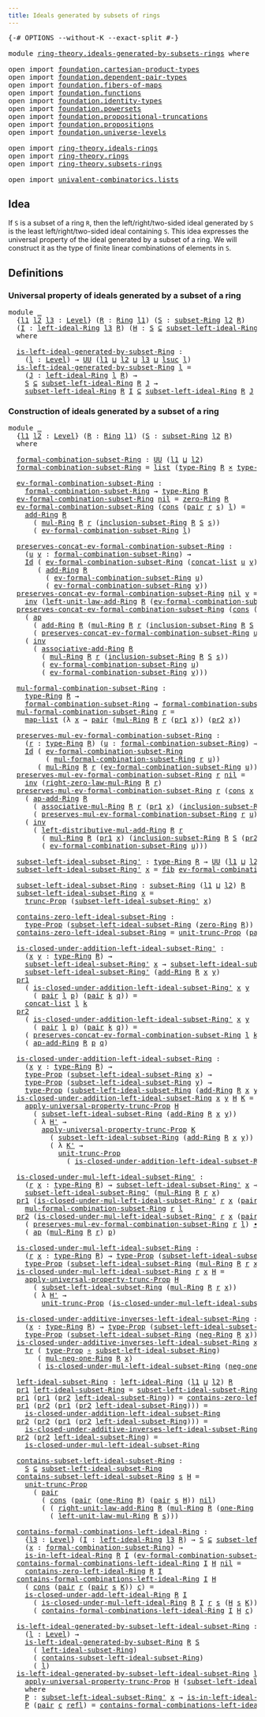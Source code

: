 ```yaml
---
title: Ideals generated by subsets of rings
---
```


<pre class="Agda"><a id="62" class="Symbol">{-#</a> <a id="66" class="Keyword">OPTIONS</a> <a id="74" class="Pragma">--without-K</a> <a id="86" class="Pragma">--exact-split</a> <a id="100" class="Symbol">#-}</a>

<a id="105" class="Keyword">module</a> <a id="112" href="ring-theory.ideals-generated-by-subsets-rings.html" class="Module">ring-theory.ideals-generated-by-subsets-rings</a> <a id="158" class="Keyword">where</a>

<a id="165" class="Keyword">open</a> <a id="170" class="Keyword">import</a> <a id="177" href="foundation.cartesian-product-types.html" class="Module">foundation.cartesian-product-types</a>
<a id="212" class="Keyword">open</a> <a id="217" class="Keyword">import</a> <a id="224" href="foundation.dependent-pair-types.html" class="Module">foundation.dependent-pair-types</a>
<a id="256" class="Keyword">open</a> <a id="261" class="Keyword">import</a> <a id="268" href="foundation.fibers-of-maps.html" class="Module">foundation.fibers-of-maps</a>
<a id="294" class="Keyword">open</a> <a id="299" class="Keyword">import</a> <a id="306" href="foundation.functions.html" class="Module">foundation.functions</a>
<a id="327" class="Keyword">open</a> <a id="332" class="Keyword">import</a> <a id="339" href="foundation.identity-types.html" class="Module">foundation.identity-types</a>
<a id="365" class="Keyword">open</a> <a id="370" class="Keyword">import</a> <a id="377" href="foundation.powersets.html" class="Module">foundation.powersets</a>
<a id="398" class="Keyword">open</a> <a id="403" class="Keyword">import</a> <a id="410" href="foundation.propositional-truncations.html" class="Module">foundation.propositional-truncations</a>
<a id="447" class="Keyword">open</a> <a id="452" class="Keyword">import</a> <a id="459" href="foundation.propositions.html" class="Module">foundation.propositions</a>
<a id="483" class="Keyword">open</a> <a id="488" class="Keyword">import</a> <a id="495" href="foundation.universe-levels.html" class="Module">foundation.universe-levels</a>

<a id="523" class="Keyword">open</a> <a id="528" class="Keyword">import</a> <a id="535" href="ring-theory.ideals-rings.html" class="Module">ring-theory.ideals-rings</a>
<a id="560" class="Keyword">open</a> <a id="565" class="Keyword">import</a> <a id="572" href="ring-theory.rings.html" class="Module">ring-theory.rings</a>
<a id="590" class="Keyword">open</a> <a id="595" class="Keyword">import</a> <a id="602" href="ring-theory.subsets-rings.html" class="Module">ring-theory.subsets-rings</a>

<a id="629" class="Keyword">open</a> <a id="634" class="Keyword">import</a> <a id="641" href="univalent-combinatorics.lists.html" class="Module">univalent-combinatorics.lists</a>
</pre>
## Idea

If `S` is a subset of a ring `R`, then the left/right/two-sided ideal generated by `S` is the least left/right/two-sided ideal containing `S`. This idea expresses the universal property of the ideal generated by a subset of a ring. We will construct it as the type of finite linear combinations of elements in `S`.

## Definitions

### Universal property of ideals generated by a subset of a ring

<pre class="Agda"><a id="1091" class="Keyword">module</a> <a id="1098" href="ring-theory.ideals-generated-by-subsets-rings.html#1098" class="Module">_</a>
  <a id="1102" class="Symbol">{</a><a id="1103" href="ring-theory.ideals-generated-by-subsets-rings.html#1103" class="Bound">l1</a> <a id="1106" href="ring-theory.ideals-generated-by-subsets-rings.html#1106" class="Bound">l2</a> <a id="1109" href="ring-theory.ideals-generated-by-subsets-rings.html#1109" class="Bound">l3</a> <a id="1112" class="Symbol">:</a> <a id="1114" href="Agda.Primitive.html#597" class="Postulate">Level</a><a id="1119" class="Symbol">}</a> <a id="1121" class="Symbol">(</a><a id="1122" href="ring-theory.ideals-generated-by-subsets-rings.html#1122" class="Bound">R</a> <a id="1124" class="Symbol">:</a> <a id="1126" href="ring-theory.rings.html#2551" class="Function">Ring</a> <a id="1131" href="ring-theory.ideals-generated-by-subsets-rings.html#1103" class="Bound">l1</a><a id="1133" class="Symbol">)</a> <a id="1135" class="Symbol">(</a><a id="1136" href="ring-theory.ideals-generated-by-subsets-rings.html#1136" class="Bound">S</a> <a id="1138" class="Symbol">:</a> <a id="1140" href="ring-theory.subsets-rings.html#597" class="Function">subset-Ring</a> <a id="1152" href="ring-theory.ideals-generated-by-subsets-rings.html#1106" class="Bound">l2</a> <a id="1155" href="ring-theory.ideals-generated-by-subsets-rings.html#1122" class="Bound">R</a><a id="1156" class="Symbol">)</a>
  <a id="1160" class="Symbol">(</a><a id="1161" href="ring-theory.ideals-generated-by-subsets-rings.html#1161" class="Bound">I</a> <a id="1163" class="Symbol">:</a> <a id="1165" href="ring-theory.ideals-rings.html#1760" class="Function">left-ideal-Ring</a> <a id="1181" href="ring-theory.ideals-generated-by-subsets-rings.html#1109" class="Bound">l3</a> <a id="1184" href="ring-theory.ideals-generated-by-subsets-rings.html#1122" class="Bound">R</a><a id="1185" class="Symbol">)</a> <a id="1187" class="Symbol">(</a><a id="1188" href="ring-theory.ideals-generated-by-subsets-rings.html#1188" class="Bound">H</a> <a id="1190" class="Symbol">:</a> <a id="1192" href="ring-theory.ideals-generated-by-subsets-rings.html#1136" class="Bound">S</a> <a id="1194" href="foundation.powersets.html#1009" class="Function Operator">⊆</a> <a id="1196" href="ring-theory.ideals-rings.html#1992" class="Function">subset-left-ideal-Ring</a> <a id="1219" href="ring-theory.ideals-generated-by-subsets-rings.html#1122" class="Bound">R</a> <a id="1221" href="ring-theory.ideals-generated-by-subsets-rings.html#1161" class="Bound">I</a><a id="1222" class="Symbol">)</a>
  <a id="1226" class="Keyword">where</a>

  <a id="1235" href="ring-theory.ideals-generated-by-subsets-rings.html#1235" class="Function">is-left-ideal-generated-by-subset-Ring</a> <a id="1274" class="Symbol">:</a>
    <a id="1280" class="Symbol">(</a><a id="1281" href="ring-theory.ideals-generated-by-subsets-rings.html#1281" class="Bound">l</a> <a id="1283" class="Symbol">:</a> <a id="1285" href="Agda.Primitive.html#597" class="Postulate">Level</a><a id="1290" class="Symbol">)</a> <a id="1292" class="Symbol">→</a> <a id="1294" href="foundation-core.universe-levels.html#235" class="Primitive">UU</a> <a id="1297" class="Symbol">(</a><a id="1298" href="ring-theory.ideals-generated-by-subsets-rings.html#1103" class="Bound">l1</a> <a id="1301" href="Agda.Primitive.html#810" class="Primitive Operator">⊔</a> <a id="1303" href="ring-theory.ideals-generated-by-subsets-rings.html#1106" class="Bound">l2</a> <a id="1306" href="Agda.Primitive.html#810" class="Primitive Operator">⊔</a> <a id="1308" href="ring-theory.ideals-generated-by-subsets-rings.html#1109" class="Bound">l3</a> <a id="1311" href="Agda.Primitive.html#810" class="Primitive Operator">⊔</a> <a id="1313" href="Agda.Primitive.html#780" class="Primitive">lsuc</a> <a id="1318" href="ring-theory.ideals-generated-by-subsets-rings.html#1281" class="Bound">l</a><a id="1319" class="Symbol">)</a>
  <a id="1323" href="ring-theory.ideals-generated-by-subsets-rings.html#1235" class="Function">is-left-ideal-generated-by-subset-Ring</a> <a id="1362" href="ring-theory.ideals-generated-by-subsets-rings.html#1362" class="Bound">l</a> <a id="1364" class="Symbol">=</a>
    <a id="1370" class="Symbol">(</a><a id="1371" href="ring-theory.ideals-generated-by-subsets-rings.html#1371" class="Bound">J</a> <a id="1373" class="Symbol">:</a> <a id="1375" href="ring-theory.ideals-rings.html#1760" class="Function">left-ideal-Ring</a> <a id="1391" href="ring-theory.ideals-generated-by-subsets-rings.html#1362" class="Bound">l</a> <a id="1393" href="ring-theory.ideals-generated-by-subsets-rings.html#1122" class="Bound">R</a><a id="1394" class="Symbol">)</a> <a id="1396" class="Symbol">→</a>
    <a id="1402" href="ring-theory.ideals-generated-by-subsets-rings.html#1136" class="Bound">S</a> <a id="1404" href="foundation.powersets.html#1009" class="Function Operator">⊆</a> <a id="1406" href="ring-theory.ideals-rings.html#1992" class="Function">subset-left-ideal-Ring</a> <a id="1429" href="ring-theory.ideals-generated-by-subsets-rings.html#1122" class="Bound">R</a> <a id="1431" href="ring-theory.ideals-generated-by-subsets-rings.html#1371" class="Bound">J</a> <a id="1433" class="Symbol">→</a>
    <a id="1439" href="ring-theory.ideals-rings.html#1992" class="Function">subset-left-ideal-Ring</a> <a id="1462" href="ring-theory.ideals-generated-by-subsets-rings.html#1122" class="Bound">R</a> <a id="1464" href="ring-theory.ideals-generated-by-subsets-rings.html#1161" class="Bound">I</a> <a id="1466" href="foundation.powersets.html#1009" class="Function Operator">⊆</a> <a id="1468" href="ring-theory.ideals-rings.html#1992" class="Function">subset-left-ideal-Ring</a> <a id="1491" href="ring-theory.ideals-generated-by-subsets-rings.html#1122" class="Bound">R</a> <a id="1493" href="ring-theory.ideals-generated-by-subsets-rings.html#1371" class="Bound">J</a>
</pre>
### Construction of ideals generated by a subset of a ring

<pre class="Agda"><a id="1568" class="Keyword">module</a> <a id="1575" href="ring-theory.ideals-generated-by-subsets-rings.html#1575" class="Module">_</a>
  <a id="1579" class="Symbol">{</a><a id="1580" href="ring-theory.ideals-generated-by-subsets-rings.html#1580" class="Bound">l1</a> <a id="1583" href="ring-theory.ideals-generated-by-subsets-rings.html#1583" class="Bound">l2</a> <a id="1586" class="Symbol">:</a> <a id="1588" href="Agda.Primitive.html#597" class="Postulate">Level</a><a id="1593" class="Symbol">}</a> <a id="1595" class="Symbol">(</a><a id="1596" href="ring-theory.ideals-generated-by-subsets-rings.html#1596" class="Bound">R</a> <a id="1598" class="Symbol">:</a> <a id="1600" href="ring-theory.rings.html#2551" class="Function">Ring</a> <a id="1605" href="ring-theory.ideals-generated-by-subsets-rings.html#1580" class="Bound">l1</a><a id="1607" class="Symbol">)</a> <a id="1609" class="Symbol">(</a><a id="1610" href="ring-theory.ideals-generated-by-subsets-rings.html#1610" class="Bound">S</a> <a id="1612" class="Symbol">:</a> <a id="1614" href="ring-theory.subsets-rings.html#597" class="Function">subset-Ring</a> <a id="1626" href="ring-theory.ideals-generated-by-subsets-rings.html#1583" class="Bound">l2</a> <a id="1629" href="ring-theory.ideals-generated-by-subsets-rings.html#1596" class="Bound">R</a><a id="1630" class="Symbol">)</a>
  <a id="1634" class="Keyword">where</a>

  <a id="1643" href="ring-theory.ideals-generated-by-subsets-rings.html#1643" class="Function">formal-combination-subset-Ring</a> <a id="1674" class="Symbol">:</a> <a id="1676" href="foundation-core.universe-levels.html#235" class="Primitive">UU</a> <a id="1679" class="Symbol">(</a><a id="1680" href="ring-theory.ideals-generated-by-subsets-rings.html#1580" class="Bound">l1</a> <a id="1683" href="Agda.Primitive.html#810" class="Primitive Operator">⊔</a> <a id="1685" href="ring-theory.ideals-generated-by-subsets-rings.html#1583" class="Bound">l2</a><a id="1687" class="Symbol">)</a>
  <a id="1691" href="ring-theory.ideals-generated-by-subsets-rings.html#1643" class="Function">formal-combination-subset-Ring</a> <a id="1722" class="Symbol">=</a> <a id="1724" href="univalent-combinatorics.lists.html#2153" class="Datatype">list</a> <a id="1729" class="Symbol">(</a><a id="1730" href="ring-theory.rings.html#2808" class="Function">type-Ring</a> <a id="1740" href="ring-theory.ideals-generated-by-subsets-rings.html#1596" class="Bound">R</a> <a id="1742" href="foundation-core.cartesian-product-types.html#590" class="Function Operator">×</a> <a id="1744" href="ring-theory.subsets-rings.html#944" class="Function">type-subset-Ring</a> <a id="1761" href="ring-theory.ideals-generated-by-subsets-rings.html#1596" class="Bound">R</a> <a id="1763" href="ring-theory.ideals-generated-by-subsets-rings.html#1610" class="Bound">S</a><a id="1764" class="Symbol">)</a>

  <a id="1769" href="ring-theory.ideals-generated-by-subsets-rings.html#1769" class="Function">ev-formal-combination-subset-Ring</a> <a id="1803" class="Symbol">:</a>
    <a id="1809" href="ring-theory.ideals-generated-by-subsets-rings.html#1643" class="Function">formal-combination-subset-Ring</a> <a id="1840" class="Symbol">→</a> <a id="1842" href="ring-theory.rings.html#2808" class="Function">type-Ring</a> <a id="1852" href="ring-theory.ideals-generated-by-subsets-rings.html#1596" class="Bound">R</a>
  <a id="1856" href="ring-theory.ideals-generated-by-subsets-rings.html#1769" class="Function">ev-formal-combination-subset-Ring</a> <a id="1890" href="univalent-combinatorics.lists.html#2196" class="InductiveConstructor">nil</a> <a id="1894" class="Symbol">=</a> <a id="1896" href="ring-theory.rings.html#5170" class="Function">zero-Ring</a> <a id="1906" href="ring-theory.ideals-generated-by-subsets-rings.html#1596" class="Bound">R</a>
  <a id="1910" href="ring-theory.ideals-generated-by-subsets-rings.html#1769" class="Function">ev-formal-combination-subset-Ring</a> <a id="1944" class="Symbol">(</a><a id="1945" href="univalent-combinatorics.lists.html#2211" class="InductiveConstructor">cons</a> <a id="1950" class="Symbol">(</a><a id="1951" href="foundation-core.dependent-pair-types.html#588" class="InductiveConstructor">pair</a> <a id="1956" href="ring-theory.ideals-generated-by-subsets-rings.html#1956" class="Bound">r</a> <a id="1958" href="ring-theory.ideals-generated-by-subsets-rings.html#1958" class="Bound">s</a><a id="1959" class="Symbol">)</a> <a id="1961" href="ring-theory.ideals-generated-by-subsets-rings.html#1961" class="Bound">l</a><a id="1962" class="Symbol">)</a> <a id="1964" class="Symbol">=</a>
    <a id="1970" href="ring-theory.rings.html#3153" class="Function">add-Ring</a> <a id="1979" href="ring-theory.ideals-generated-by-subsets-rings.html#1596" class="Bound">R</a>
      <a id="1987" class="Symbol">(</a> <a id="1989" href="ring-theory.rings.html#6590" class="Function">mul-Ring</a> <a id="1998" href="ring-theory.ideals-generated-by-subsets-rings.html#1596" class="Bound">R</a> <a id="2000" href="ring-theory.ideals-generated-by-subsets-rings.html#1956" class="Bound">r</a> <a id="2002" class="Symbol">(</a><a id="2003" href="ring-theory.subsets-rings.html#1015" class="Function">inclusion-subset-Ring</a> <a id="2025" href="ring-theory.ideals-generated-by-subsets-rings.html#1596" class="Bound">R</a> <a id="2027" href="ring-theory.ideals-generated-by-subsets-rings.html#1610" class="Bound">S</a> <a id="2029" href="ring-theory.ideals-generated-by-subsets-rings.html#1958" class="Bound">s</a><a id="2030" class="Symbol">))</a>
      <a id="2039" class="Symbol">(</a> <a id="2041" href="ring-theory.ideals-generated-by-subsets-rings.html#1769" class="Function">ev-formal-combination-subset-Ring</a> <a id="2075" href="ring-theory.ideals-generated-by-subsets-rings.html#1961" class="Bound">l</a><a id="2076" class="Symbol">)</a>

  <a id="2081" href="ring-theory.ideals-generated-by-subsets-rings.html#2081" class="Function">preserves-concat-ev-formal-combination-subset-Ring</a> <a id="2132" class="Symbol">:</a>
    <a id="2138" class="Symbol">(</a><a id="2139" href="ring-theory.ideals-generated-by-subsets-rings.html#2139" class="Bound">u</a> <a id="2141" href="ring-theory.ideals-generated-by-subsets-rings.html#2141" class="Bound">v</a> <a id="2143" class="Symbol">:</a> <a id="2145" href="ring-theory.ideals-generated-by-subsets-rings.html#1643" class="Function">formal-combination-subset-Ring</a><a id="2175" class="Symbol">)</a> <a id="2177" class="Symbol">→</a>
    <a id="2183" href="foundation-core.identity-types.html#1767" class="Datatype">Id</a> <a id="2186" class="Symbol">(</a> <a id="2188" href="ring-theory.ideals-generated-by-subsets-rings.html#1769" class="Function">ev-formal-combination-subset-Ring</a> <a id="2222" class="Symbol">(</a><a id="2223" href="univalent-combinatorics.lists.html#2848" class="Function">concat-list</a> <a id="2235" href="ring-theory.ideals-generated-by-subsets-rings.html#2139" class="Bound">u</a> <a id="2237" href="ring-theory.ideals-generated-by-subsets-rings.html#2141" class="Bound">v</a><a id="2238" class="Symbol">))</a>
       <a id="2248" class="Symbol">(</a> <a id="2250" href="ring-theory.rings.html#3153" class="Function">add-Ring</a> <a id="2259" href="ring-theory.ideals-generated-by-subsets-rings.html#1596" class="Bound">R</a>
         <a id="2270" class="Symbol">(</a> <a id="2272" href="ring-theory.ideals-generated-by-subsets-rings.html#1769" class="Function">ev-formal-combination-subset-Ring</a> <a id="2306" href="ring-theory.ideals-generated-by-subsets-rings.html#2139" class="Bound">u</a><a id="2307" class="Symbol">)</a>
         <a id="2318" class="Symbol">(</a> <a id="2320" href="ring-theory.ideals-generated-by-subsets-rings.html#1769" class="Function">ev-formal-combination-subset-Ring</a> <a id="2354" href="ring-theory.ideals-generated-by-subsets-rings.html#2141" class="Bound">v</a><a id="2355" class="Symbol">))</a>
  <a id="2360" href="ring-theory.ideals-generated-by-subsets-rings.html#2081" class="Function">preserves-concat-ev-formal-combination-subset-Ring</a> <a id="2411" href="univalent-combinatorics.lists.html#2196" class="InductiveConstructor">nil</a> <a id="2415" href="ring-theory.ideals-generated-by-subsets-rings.html#2415" class="Bound">v</a> <a id="2417" class="Symbol">=</a>
    <a id="2423" href="foundation-core.identity-types.html#2729" class="Function">inv</a> <a id="2427" class="Symbol">(</a><a id="2428" href="ring-theory.rings.html#5487" class="Function">left-unit-law-add-Ring</a> <a id="2451" href="ring-theory.ideals-generated-by-subsets-rings.html#1596" class="Bound">R</a> <a id="2453" class="Symbol">(</a><a id="2454" href="ring-theory.ideals-generated-by-subsets-rings.html#1769" class="Function">ev-formal-combination-subset-Ring</a> <a id="2488" href="ring-theory.ideals-generated-by-subsets-rings.html#2415" class="Bound">v</a><a id="2489" class="Symbol">))</a>
  <a id="2494" href="ring-theory.ideals-generated-by-subsets-rings.html#2081" class="Function">preserves-concat-ev-formal-combination-subset-Ring</a> <a id="2545" class="Symbol">(</a><a id="2546" href="univalent-combinatorics.lists.html#2211" class="InductiveConstructor">cons</a> <a id="2551" class="Symbol">(</a><a id="2552" href="foundation-core.dependent-pair-types.html#588" class="InductiveConstructor">pair</a> <a id="2557" href="ring-theory.ideals-generated-by-subsets-rings.html#2557" class="Bound">r</a> <a id="2559" href="ring-theory.ideals-generated-by-subsets-rings.html#2559" class="Bound">s</a><a id="2560" class="Symbol">)</a> <a id="2562" href="ring-theory.ideals-generated-by-subsets-rings.html#2562" class="Bound">u</a><a id="2563" class="Symbol">)</a> <a id="2565" href="ring-theory.ideals-generated-by-subsets-rings.html#2565" class="Bound">v</a> <a id="2567" class="Symbol">=</a>
    <a id="2573" class="Symbol">(</a> <a id="2575" href="foundation-core.identity-types.html#4003" class="Function">ap</a>
      <a id="2584" class="Symbol">(</a> <a id="2586" href="ring-theory.rings.html#3153" class="Function">add-Ring</a> <a id="2595" href="ring-theory.ideals-generated-by-subsets-rings.html#1596" class="Bound">R</a> <a id="2597" class="Symbol">(</a><a id="2598" href="ring-theory.rings.html#6590" class="Function">mul-Ring</a> <a id="2607" href="ring-theory.ideals-generated-by-subsets-rings.html#1596" class="Bound">R</a> <a id="2609" href="ring-theory.ideals-generated-by-subsets-rings.html#2557" class="Bound">r</a> <a id="2611" class="Symbol">(</a><a id="2612" href="ring-theory.subsets-rings.html#1015" class="Function">inclusion-subset-Ring</a> <a id="2634" href="ring-theory.ideals-generated-by-subsets-rings.html#1596" class="Bound">R</a> <a id="2636" href="ring-theory.ideals-generated-by-subsets-rings.html#1610" class="Bound">S</a> <a id="2638" href="ring-theory.ideals-generated-by-subsets-rings.html#2559" class="Bound">s</a><a id="2639" class="Symbol">)))</a>
      <a id="2649" class="Symbol">(</a> <a id="2651" href="ring-theory.ideals-generated-by-subsets-rings.html#2081" class="Function">preserves-concat-ev-formal-combination-subset-Ring</a> <a id="2702" href="ring-theory.ideals-generated-by-subsets-rings.html#2562" class="Bound">u</a> <a id="2704" href="ring-theory.ideals-generated-by-subsets-rings.html#2565" class="Bound">v</a><a id="2705" class="Symbol">))</a> <a id="2708" href="foundation-core.identity-types.html#2425" class="Function Operator">∙</a>
    <a id="2714" class="Symbol">(</a> <a id="2716" href="foundation-core.identity-types.html#2729" class="Function">inv</a>
      <a id="2726" class="Symbol">(</a> <a id="2728" href="ring-theory.rings.html#3474" class="Function">associative-add-Ring</a> <a id="2749" href="ring-theory.ideals-generated-by-subsets-rings.html#1596" class="Bound">R</a>
        <a id="2759" class="Symbol">(</a> <a id="2761" href="ring-theory.rings.html#6590" class="Function">mul-Ring</a> <a id="2770" href="ring-theory.ideals-generated-by-subsets-rings.html#1596" class="Bound">R</a> <a id="2772" href="ring-theory.ideals-generated-by-subsets-rings.html#2557" class="Bound">r</a> <a id="2774" class="Symbol">(</a><a id="2775" href="ring-theory.subsets-rings.html#1015" class="Function">inclusion-subset-Ring</a> <a id="2797" href="ring-theory.ideals-generated-by-subsets-rings.html#1596" class="Bound">R</a> <a id="2799" href="ring-theory.ideals-generated-by-subsets-rings.html#1610" class="Bound">S</a> <a id="2801" href="ring-theory.ideals-generated-by-subsets-rings.html#2559" class="Bound">s</a><a id="2802" class="Symbol">))</a>
        <a id="2813" class="Symbol">(</a> <a id="2815" href="ring-theory.ideals-generated-by-subsets-rings.html#1769" class="Function">ev-formal-combination-subset-Ring</a> <a id="2849" href="ring-theory.ideals-generated-by-subsets-rings.html#2562" class="Bound">u</a><a id="2850" class="Symbol">)</a>
        <a id="2860" class="Symbol">(</a> <a id="2862" href="ring-theory.ideals-generated-by-subsets-rings.html#1769" class="Function">ev-formal-combination-subset-Ring</a> <a id="2896" href="ring-theory.ideals-generated-by-subsets-rings.html#2565" class="Bound">v</a><a id="2897" class="Symbol">)))</a>

  <a id="2904" href="ring-theory.ideals-generated-by-subsets-rings.html#2904" class="Function">mul-formal-combination-subset-Ring</a> <a id="2939" class="Symbol">:</a>
    <a id="2945" href="ring-theory.rings.html#2808" class="Function">type-Ring</a> <a id="2955" href="ring-theory.ideals-generated-by-subsets-rings.html#1596" class="Bound">R</a> <a id="2957" class="Symbol">→</a>
    <a id="2963" href="ring-theory.ideals-generated-by-subsets-rings.html#1643" class="Function">formal-combination-subset-Ring</a> <a id="2994" class="Symbol">→</a> <a id="2996" href="ring-theory.ideals-generated-by-subsets-rings.html#1643" class="Function">formal-combination-subset-Ring</a>
  <a id="3029" href="ring-theory.ideals-generated-by-subsets-rings.html#2904" class="Function">mul-formal-combination-subset-Ring</a> <a id="3064" href="ring-theory.ideals-generated-by-subsets-rings.html#3064" class="Bound">r</a> <a id="3066" class="Symbol">=</a>
    <a id="3072" href="univalent-combinatorics.lists.html#2503" class="Function">map-list</a> <a id="3081" class="Symbol">(λ</a> <a id="3084" href="ring-theory.ideals-generated-by-subsets-rings.html#3084" class="Bound">x</a> <a id="3086" class="Symbol">→</a> <a id="3088" href="foundation-core.dependent-pair-types.html#588" class="InductiveConstructor">pair</a> <a id="3093" class="Symbol">(</a><a id="3094" href="ring-theory.rings.html#6590" class="Function">mul-Ring</a> <a id="3103" href="ring-theory.ideals-generated-by-subsets-rings.html#1596" class="Bound">R</a> <a id="3105" href="ring-theory.ideals-generated-by-subsets-rings.html#3064" class="Bound">r</a> <a id="3107" class="Symbol">(</a><a id="3108" href="foundation-core.dependent-pair-types.html#605" class="Field">pr1</a> <a id="3112" href="ring-theory.ideals-generated-by-subsets-rings.html#3084" class="Bound">x</a><a id="3113" class="Symbol">))</a> <a id="3116" class="Symbol">(</a><a id="3117" href="foundation-core.dependent-pair-types.html#617" class="Field">pr2</a> <a id="3121" href="ring-theory.ideals-generated-by-subsets-rings.html#3084" class="Bound">x</a><a id="3122" class="Symbol">))</a>

  <a id="3128" href="ring-theory.ideals-generated-by-subsets-rings.html#3128" class="Function">preserves-mul-ev-formal-combination-subset-Ring</a> <a id="3176" class="Symbol">:</a>
    <a id="3182" class="Symbol">(</a><a id="3183" href="ring-theory.ideals-generated-by-subsets-rings.html#3183" class="Bound">r</a> <a id="3185" class="Symbol">:</a> <a id="3187" href="ring-theory.rings.html#2808" class="Function">type-Ring</a> <a id="3197" href="ring-theory.ideals-generated-by-subsets-rings.html#1596" class="Bound">R</a><a id="3198" class="Symbol">)</a> <a id="3200" class="Symbol">(</a><a id="3201" href="ring-theory.ideals-generated-by-subsets-rings.html#3201" class="Bound">u</a> <a id="3203" class="Symbol">:</a> <a id="3205" href="ring-theory.ideals-generated-by-subsets-rings.html#1643" class="Function">formal-combination-subset-Ring</a><a id="3235" class="Symbol">)</a> <a id="3237" class="Symbol">→</a>
    <a id="3243" href="foundation-core.identity-types.html#1767" class="Datatype">Id</a> <a id="3246" class="Symbol">(</a> <a id="3248" href="ring-theory.ideals-generated-by-subsets-rings.html#1769" class="Function">ev-formal-combination-subset-Ring</a>
         <a id="3291" class="Symbol">(</a> <a id="3293" href="ring-theory.ideals-generated-by-subsets-rings.html#2904" class="Function">mul-formal-combination-subset-Ring</a> <a id="3328" href="ring-theory.ideals-generated-by-subsets-rings.html#3183" class="Bound">r</a> <a id="3330" href="ring-theory.ideals-generated-by-subsets-rings.html#3201" class="Bound">u</a><a id="3331" class="Symbol">))</a>
       <a id="3341" class="Symbol">(</a> <a id="3343" href="ring-theory.rings.html#6590" class="Function">mul-Ring</a> <a id="3352" href="ring-theory.ideals-generated-by-subsets-rings.html#1596" class="Bound">R</a> <a id="3354" href="ring-theory.ideals-generated-by-subsets-rings.html#3183" class="Bound">r</a> <a id="3356" class="Symbol">(</a><a id="3357" href="ring-theory.ideals-generated-by-subsets-rings.html#1769" class="Function">ev-formal-combination-subset-Ring</a> <a id="3391" href="ring-theory.ideals-generated-by-subsets-rings.html#3201" class="Bound">u</a><a id="3392" class="Symbol">))</a>
  <a id="3397" href="ring-theory.ideals-generated-by-subsets-rings.html#3128" class="Function">preserves-mul-ev-formal-combination-subset-Ring</a> <a id="3445" href="ring-theory.ideals-generated-by-subsets-rings.html#3445" class="Bound">r</a> <a id="3447" href="univalent-combinatorics.lists.html#2196" class="InductiveConstructor">nil</a> <a id="3451" class="Symbol">=</a>
    <a id="3457" href="foundation-core.identity-types.html#2729" class="Function">inv</a> <a id="3461" class="Symbol">(</a><a id="3462" href="ring-theory.rings.html#8857" class="Function">right-zero-law-mul-Ring</a> <a id="3486" href="ring-theory.ideals-generated-by-subsets-rings.html#1596" class="Bound">R</a> <a id="3488" href="ring-theory.ideals-generated-by-subsets-rings.html#3445" class="Bound">r</a><a id="3489" class="Symbol">)</a>
  <a id="3493" href="ring-theory.ideals-generated-by-subsets-rings.html#3128" class="Function">preserves-mul-ev-formal-combination-subset-Ring</a> <a id="3541" href="ring-theory.ideals-generated-by-subsets-rings.html#3541" class="Bound">r</a> <a id="3543" class="Symbol">(</a><a id="3544" href="univalent-combinatorics.lists.html#2211" class="InductiveConstructor">cons</a> <a id="3549" href="ring-theory.ideals-generated-by-subsets-rings.html#3549" class="Bound">x</a> <a id="3551" href="ring-theory.ideals-generated-by-subsets-rings.html#3551" class="Bound">u</a><a id="3552" class="Symbol">)</a> <a id="3554" class="Symbol">=</a>
    <a id="3560" class="Symbol">(</a> <a id="3562" href="ring-theory.rings.html#3328" class="Function">ap-add-Ring</a> <a id="3574" href="ring-theory.ideals-generated-by-subsets-rings.html#1596" class="Bound">R</a>
      <a id="3582" class="Symbol">(</a> <a id="3584" href="ring-theory.rings.html#6931" class="Function">associative-mul-Ring</a> <a id="3605" href="ring-theory.ideals-generated-by-subsets-rings.html#1596" class="Bound">R</a> <a id="3607" href="ring-theory.ideals-generated-by-subsets-rings.html#3541" class="Bound">r</a> <a id="3609" class="Symbol">(</a><a id="3610" href="foundation-core.dependent-pair-types.html#605" class="Field">pr1</a> <a id="3614" href="ring-theory.ideals-generated-by-subsets-rings.html#3549" class="Bound">x</a><a id="3615" class="Symbol">)</a> <a id="3617" class="Symbol">(</a><a id="3618" href="ring-theory.subsets-rings.html#1015" class="Function">inclusion-subset-Ring</a> <a id="3640" href="ring-theory.ideals-generated-by-subsets-rings.html#1596" class="Bound">R</a> <a id="3642" href="ring-theory.ideals-generated-by-subsets-rings.html#1610" class="Bound">S</a> <a id="3644" class="Symbol">(</a><a id="3645" href="foundation-core.dependent-pair-types.html#617" class="Field">pr2</a> <a id="3649" href="ring-theory.ideals-generated-by-subsets-rings.html#3549" class="Bound">x</a><a id="3650" class="Symbol">)))</a>
      <a id="3660" class="Symbol">(</a> <a id="3662" href="ring-theory.ideals-generated-by-subsets-rings.html#3128" class="Function">preserves-mul-ev-formal-combination-subset-Ring</a> <a id="3710" href="ring-theory.ideals-generated-by-subsets-rings.html#3541" class="Bound">r</a> <a id="3712" href="ring-theory.ideals-generated-by-subsets-rings.html#3551" class="Bound">u</a><a id="3713" class="Symbol">))</a> <a id="3716" href="foundation-core.identity-types.html#2425" class="Function Operator">∙</a>
    <a id="3722" class="Symbol">(</a> <a id="3724" href="foundation-core.identity-types.html#2729" class="Function">inv</a>
      <a id="3734" class="Symbol">(</a> <a id="3736" href="ring-theory.rings.html#7263" class="Function">left-distributive-mul-add-Ring</a> <a id="3767" href="ring-theory.ideals-generated-by-subsets-rings.html#1596" class="Bound">R</a> <a id="3769" href="ring-theory.ideals-generated-by-subsets-rings.html#3541" class="Bound">r</a>
        <a id="3779" class="Symbol">(</a> <a id="3781" href="ring-theory.rings.html#6590" class="Function">mul-Ring</a> <a id="3790" href="ring-theory.ideals-generated-by-subsets-rings.html#1596" class="Bound">R</a> <a id="3792" class="Symbol">(</a><a id="3793" href="foundation-core.dependent-pair-types.html#605" class="Field">pr1</a> <a id="3797" href="ring-theory.ideals-generated-by-subsets-rings.html#3549" class="Bound">x</a><a id="3798" class="Symbol">)</a> <a id="3800" class="Symbol">(</a><a id="3801" href="ring-theory.subsets-rings.html#1015" class="Function">inclusion-subset-Ring</a> <a id="3823" href="ring-theory.ideals-generated-by-subsets-rings.html#1596" class="Bound">R</a> <a id="3825" href="ring-theory.ideals-generated-by-subsets-rings.html#1610" class="Bound">S</a> <a id="3827" class="Symbol">(</a><a id="3828" href="foundation-core.dependent-pair-types.html#617" class="Field">pr2</a> <a id="3832" href="ring-theory.ideals-generated-by-subsets-rings.html#3549" class="Bound">x</a><a id="3833" class="Symbol">)))</a>
        <a id="3845" class="Symbol">(</a> <a id="3847" href="ring-theory.ideals-generated-by-subsets-rings.html#1769" class="Function">ev-formal-combination-subset-Ring</a> <a id="3881" href="ring-theory.ideals-generated-by-subsets-rings.html#3551" class="Bound">u</a><a id="3882" class="Symbol">)))</a>

  <a id="3889" href="ring-theory.ideals-generated-by-subsets-rings.html#3889" class="Function">subset-left-ideal-subset-Ring&#39;</a> <a id="3920" class="Symbol">:</a> <a id="3922" href="ring-theory.rings.html#2808" class="Function">type-Ring</a> <a id="3932" href="ring-theory.ideals-generated-by-subsets-rings.html#1596" class="Bound">R</a> <a id="3934" class="Symbol">→</a> <a id="3936" href="foundation-core.universe-levels.html#235" class="Primitive">UU</a> <a id="3939" class="Symbol">(</a><a id="3940" href="ring-theory.ideals-generated-by-subsets-rings.html#1580" class="Bound">l1</a> <a id="3943" href="Agda.Primitive.html#810" class="Primitive Operator">⊔</a> <a id="3945" href="ring-theory.ideals-generated-by-subsets-rings.html#1583" class="Bound">l2</a><a id="3947" class="Symbol">)</a>
  <a id="3951" href="ring-theory.ideals-generated-by-subsets-rings.html#3889" class="Function">subset-left-ideal-subset-Ring&#39;</a> <a id="3982" href="ring-theory.ideals-generated-by-subsets-rings.html#3982" class="Bound">x</a> <a id="3984" class="Symbol">=</a> <a id="3986" href="foundation-core.fibers-of-maps.html#942" class="Function">fib</a> <a id="3990" href="ring-theory.ideals-generated-by-subsets-rings.html#1769" class="Function">ev-formal-combination-subset-Ring</a> <a id="4024" href="ring-theory.ideals-generated-by-subsets-rings.html#3982" class="Bound">x</a>

  <a id="4029" href="ring-theory.ideals-generated-by-subsets-rings.html#4029" class="Function">subset-left-ideal-subset-Ring</a> <a id="4059" class="Symbol">:</a> <a id="4061" href="ring-theory.subsets-rings.html#597" class="Function">subset-Ring</a> <a id="4073" class="Symbol">(</a><a id="4074" href="ring-theory.ideals-generated-by-subsets-rings.html#1580" class="Bound">l1</a> <a id="4077" href="Agda.Primitive.html#810" class="Primitive Operator">⊔</a> <a id="4079" href="ring-theory.ideals-generated-by-subsets-rings.html#1583" class="Bound">l2</a><a id="4081" class="Symbol">)</a> <a id="4083" href="ring-theory.ideals-generated-by-subsets-rings.html#1596" class="Bound">R</a>
  <a id="4087" href="ring-theory.ideals-generated-by-subsets-rings.html#4029" class="Function">subset-left-ideal-subset-Ring</a> <a id="4117" href="ring-theory.ideals-generated-by-subsets-rings.html#4117" class="Bound">x</a> <a id="4119" class="Symbol">=</a>
    <a id="4125" href="foundation.propositional-truncations.html#2704" class="Function">trunc-Prop</a> <a id="4136" class="Symbol">(</a><a id="4137" href="ring-theory.ideals-generated-by-subsets-rings.html#3889" class="Function">subset-left-ideal-subset-Ring&#39;</a> <a id="4168" href="ring-theory.ideals-generated-by-subsets-rings.html#4117" class="Bound">x</a><a id="4169" class="Symbol">)</a>

  <a id="4174" href="ring-theory.ideals-generated-by-subsets-rings.html#4174" class="Function">contains-zero-left-ideal-subset-Ring</a> <a id="4211" class="Symbol">:</a>
    <a id="4217" href="foundation-core.propositions.html#1495" class="Function">type-Prop</a> <a id="4227" class="Symbol">(</a><a id="4228" href="ring-theory.ideals-generated-by-subsets-rings.html#4029" class="Function">subset-left-ideal-subset-Ring</a> <a id="4258" class="Symbol">(</a><a id="4259" href="ring-theory.rings.html#5170" class="Function">zero-Ring</a> <a id="4269" href="ring-theory.ideals-generated-by-subsets-rings.html#1596" class="Bound">R</a><a id="4270" class="Symbol">))</a>
  <a id="4275" href="ring-theory.ideals-generated-by-subsets-rings.html#4174" class="Function">contains-zero-left-ideal-subset-Ring</a> <a id="4312" class="Symbol">=</a> <a id="4314" href="foundation.propositional-truncations.html#2290" class="Function">unit-trunc-Prop</a> <a id="4330" class="Symbol">(</a><a id="4331" href="foundation-core.dependent-pair-types.html#588" class="InductiveConstructor">pair</a> <a id="4336" href="univalent-combinatorics.lists.html#2196" class="InductiveConstructor">nil</a> <a id="4340" href="foundation-core.identity-types.html#1820" class="InductiveConstructor">refl</a><a id="4344" class="Symbol">)</a>

  <a id="4349" href="ring-theory.ideals-generated-by-subsets-rings.html#4349" class="Function">is-closed-under-addition-left-ideal-subset-Ring&#39;</a> <a id="4398" class="Symbol">:</a>
    <a id="4404" class="Symbol">(</a><a id="4405" href="ring-theory.ideals-generated-by-subsets-rings.html#4405" class="Bound">x</a> <a id="4407" href="ring-theory.ideals-generated-by-subsets-rings.html#4407" class="Bound">y</a> <a id="4409" class="Symbol">:</a> <a id="4411" href="ring-theory.rings.html#2808" class="Function">type-Ring</a> <a id="4421" href="ring-theory.ideals-generated-by-subsets-rings.html#1596" class="Bound">R</a><a id="4422" class="Symbol">)</a> <a id="4424" class="Symbol">→</a>
    <a id="4430" href="ring-theory.ideals-generated-by-subsets-rings.html#3889" class="Function">subset-left-ideal-subset-Ring&#39;</a> <a id="4461" href="ring-theory.ideals-generated-by-subsets-rings.html#4405" class="Bound">x</a> <a id="4463" class="Symbol">→</a> <a id="4465" href="ring-theory.ideals-generated-by-subsets-rings.html#3889" class="Function">subset-left-ideal-subset-Ring&#39;</a> <a id="4496" href="ring-theory.ideals-generated-by-subsets-rings.html#4407" class="Bound">y</a> <a id="4498" class="Symbol">→</a>
    <a id="4504" href="ring-theory.ideals-generated-by-subsets-rings.html#3889" class="Function">subset-left-ideal-subset-Ring&#39;</a> <a id="4535" class="Symbol">(</a><a id="4536" href="ring-theory.rings.html#3153" class="Function">add-Ring</a> <a id="4545" href="ring-theory.ideals-generated-by-subsets-rings.html#1596" class="Bound">R</a> <a id="4547" href="ring-theory.ideals-generated-by-subsets-rings.html#4405" class="Bound">x</a> <a id="4549" href="ring-theory.ideals-generated-by-subsets-rings.html#4407" class="Bound">y</a><a id="4550" class="Symbol">)</a>
  <a id="4554" href="foundation-core.dependent-pair-types.html#605" class="Field">pr1</a>
    <a id="4562" class="Symbol">(</a> <a id="4564" href="ring-theory.ideals-generated-by-subsets-rings.html#4349" class="Function">is-closed-under-addition-left-ideal-subset-Ring&#39;</a> <a id="4613" href="ring-theory.ideals-generated-by-subsets-rings.html#4613" class="Bound">x</a> <a id="4615" href="ring-theory.ideals-generated-by-subsets-rings.html#4615" class="Bound">y</a>
      <a id="4623" class="Symbol">(</a> <a id="4625" href="foundation-core.dependent-pair-types.html#588" class="InductiveConstructor">pair</a> <a id="4630" href="ring-theory.ideals-generated-by-subsets-rings.html#4630" class="Bound">l</a> <a id="4632" href="ring-theory.ideals-generated-by-subsets-rings.html#4632" class="Bound">p</a><a id="4633" class="Symbol">)</a> <a id="4635" class="Symbol">(</a><a id="4636" href="foundation-core.dependent-pair-types.html#588" class="InductiveConstructor">pair</a> <a id="4641" href="ring-theory.ideals-generated-by-subsets-rings.html#4641" class="Bound">k</a> <a id="4643" href="ring-theory.ideals-generated-by-subsets-rings.html#4643" class="Bound">q</a><a id="4644" class="Symbol">))</a> <a id="4647" class="Symbol">=</a>
    <a id="4653" href="univalent-combinatorics.lists.html#2848" class="Function">concat-list</a> <a id="4665" href="ring-theory.ideals-generated-by-subsets-rings.html#4630" class="Bound">l</a> <a id="4667" href="ring-theory.ideals-generated-by-subsets-rings.html#4641" class="Bound">k</a>
  <a id="4671" href="foundation-core.dependent-pair-types.html#617" class="Field">pr2</a>
    <a id="4679" class="Symbol">(</a> <a id="4681" href="ring-theory.ideals-generated-by-subsets-rings.html#4349" class="Function">is-closed-under-addition-left-ideal-subset-Ring&#39;</a> <a id="4730" href="ring-theory.ideals-generated-by-subsets-rings.html#4730" class="Bound">x</a> <a id="4732" href="ring-theory.ideals-generated-by-subsets-rings.html#4732" class="Bound">y</a>
      <a id="4740" class="Symbol">(</a> <a id="4742" href="foundation-core.dependent-pair-types.html#588" class="InductiveConstructor">pair</a> <a id="4747" href="ring-theory.ideals-generated-by-subsets-rings.html#4747" class="Bound">l</a> <a id="4749" href="ring-theory.ideals-generated-by-subsets-rings.html#4749" class="Bound">p</a><a id="4750" class="Symbol">)</a> <a id="4752" class="Symbol">(</a><a id="4753" href="foundation-core.dependent-pair-types.html#588" class="InductiveConstructor">pair</a> <a id="4758" href="ring-theory.ideals-generated-by-subsets-rings.html#4758" class="Bound">k</a> <a id="4760" href="ring-theory.ideals-generated-by-subsets-rings.html#4760" class="Bound">q</a><a id="4761" class="Symbol">))</a> <a id="4764" class="Symbol">=</a>
    <a id="4770" class="Symbol">(</a> <a id="4772" href="ring-theory.ideals-generated-by-subsets-rings.html#2081" class="Function">preserves-concat-ev-formal-combination-subset-Ring</a> <a id="4823" href="ring-theory.ideals-generated-by-subsets-rings.html#4747" class="Bound">l</a> <a id="4825" href="ring-theory.ideals-generated-by-subsets-rings.html#4758" class="Bound">k</a><a id="4826" class="Symbol">)</a> <a id="4828" href="foundation-core.identity-types.html#2425" class="Function Operator">∙</a>
    <a id="4834" class="Symbol">(</a> <a id="4836" href="ring-theory.rings.html#3328" class="Function">ap-add-Ring</a> <a id="4848" href="ring-theory.ideals-generated-by-subsets-rings.html#1596" class="Bound">R</a> <a id="4850" href="ring-theory.ideals-generated-by-subsets-rings.html#4749" class="Bound">p</a> <a id="4852" href="ring-theory.ideals-generated-by-subsets-rings.html#4760" class="Bound">q</a><a id="4853" class="Symbol">)</a>

  <a id="4858" href="ring-theory.ideals-generated-by-subsets-rings.html#4858" class="Function">is-closed-under-addition-left-ideal-subset-Ring</a> <a id="4906" class="Symbol">:</a>
    <a id="4912" class="Symbol">(</a><a id="4913" href="ring-theory.ideals-generated-by-subsets-rings.html#4913" class="Bound">x</a> <a id="4915" href="ring-theory.ideals-generated-by-subsets-rings.html#4915" class="Bound">y</a> <a id="4917" class="Symbol">:</a> <a id="4919" href="ring-theory.rings.html#2808" class="Function">type-Ring</a> <a id="4929" href="ring-theory.ideals-generated-by-subsets-rings.html#1596" class="Bound">R</a><a id="4930" class="Symbol">)</a> <a id="4932" class="Symbol">→</a>
    <a id="4938" href="foundation-core.propositions.html#1495" class="Function">type-Prop</a> <a id="4948" class="Symbol">(</a><a id="4949" href="ring-theory.ideals-generated-by-subsets-rings.html#4029" class="Function">subset-left-ideal-subset-Ring</a> <a id="4979" href="ring-theory.ideals-generated-by-subsets-rings.html#4913" class="Bound">x</a><a id="4980" class="Symbol">)</a> <a id="4982" class="Symbol">→</a>
    <a id="4988" href="foundation-core.propositions.html#1495" class="Function">type-Prop</a> <a id="4998" class="Symbol">(</a><a id="4999" href="ring-theory.ideals-generated-by-subsets-rings.html#4029" class="Function">subset-left-ideal-subset-Ring</a> <a id="5029" href="ring-theory.ideals-generated-by-subsets-rings.html#4915" class="Bound">y</a><a id="5030" class="Symbol">)</a> <a id="5032" class="Symbol">→</a>
    <a id="5038" href="foundation-core.propositions.html#1495" class="Function">type-Prop</a> <a id="5048" class="Symbol">(</a><a id="5049" href="ring-theory.ideals-generated-by-subsets-rings.html#4029" class="Function">subset-left-ideal-subset-Ring</a> <a id="5079" class="Symbol">(</a><a id="5080" href="ring-theory.rings.html#3153" class="Function">add-Ring</a> <a id="5089" href="ring-theory.ideals-generated-by-subsets-rings.html#1596" class="Bound">R</a> <a id="5091" href="ring-theory.ideals-generated-by-subsets-rings.html#4913" class="Bound">x</a> <a id="5093" href="ring-theory.ideals-generated-by-subsets-rings.html#4915" class="Bound">y</a><a id="5094" class="Symbol">))</a>
  <a id="5099" href="ring-theory.ideals-generated-by-subsets-rings.html#4858" class="Function">is-closed-under-addition-left-ideal-subset-Ring</a> <a id="5147" href="ring-theory.ideals-generated-by-subsets-rings.html#5147" class="Bound">x</a> <a id="5149" href="ring-theory.ideals-generated-by-subsets-rings.html#5149" class="Bound">y</a> <a id="5151" href="ring-theory.ideals-generated-by-subsets-rings.html#5151" class="Bound">H</a> <a id="5153" href="ring-theory.ideals-generated-by-subsets-rings.html#5153" class="Bound">K</a> <a id="5155" class="Symbol">=</a>
    <a id="5161" href="foundation.propositional-truncations.html#5769" class="Function">apply-universal-property-trunc-Prop</a> <a id="5197" href="ring-theory.ideals-generated-by-subsets-rings.html#5151" class="Bound">H</a>
      <a id="5205" class="Symbol">(</a> <a id="5207" href="ring-theory.ideals-generated-by-subsets-rings.html#4029" class="Function">subset-left-ideal-subset-Ring</a> <a id="5237" class="Symbol">(</a><a id="5238" href="ring-theory.rings.html#3153" class="Function">add-Ring</a> <a id="5247" href="ring-theory.ideals-generated-by-subsets-rings.html#1596" class="Bound">R</a> <a id="5249" href="ring-theory.ideals-generated-by-subsets-rings.html#5147" class="Bound">x</a> <a id="5251" href="ring-theory.ideals-generated-by-subsets-rings.html#5149" class="Bound">y</a><a id="5252" class="Symbol">))</a>
      <a id="5261" class="Symbol">(</a> <a id="5263" class="Symbol">λ</a> <a id="5265" href="ring-theory.ideals-generated-by-subsets-rings.html#5265" class="Bound">H&#39;</a> <a id="5268" class="Symbol">→</a>
        <a id="5278" href="foundation.propositional-truncations.html#5769" class="Function">apply-universal-property-trunc-Prop</a> <a id="5314" href="ring-theory.ideals-generated-by-subsets-rings.html#5153" class="Bound">K</a>
          <a id="5326" class="Symbol">(</a> <a id="5328" href="ring-theory.ideals-generated-by-subsets-rings.html#4029" class="Function">subset-left-ideal-subset-Ring</a> <a id="5358" class="Symbol">(</a><a id="5359" href="ring-theory.rings.html#3153" class="Function">add-Ring</a> <a id="5368" href="ring-theory.ideals-generated-by-subsets-rings.html#1596" class="Bound">R</a> <a id="5370" href="ring-theory.ideals-generated-by-subsets-rings.html#5147" class="Bound">x</a> <a id="5372" href="ring-theory.ideals-generated-by-subsets-rings.html#5149" class="Bound">y</a><a id="5373" class="Symbol">))</a>
          <a id="5386" class="Symbol">(</a> <a id="5388" class="Symbol">λ</a> <a id="5390" href="ring-theory.ideals-generated-by-subsets-rings.html#5390" class="Bound">K&#39;</a> <a id="5393" class="Symbol">→</a>
            <a id="5407" href="foundation.propositional-truncations.html#2290" class="Function">unit-trunc-Prop</a>
              <a id="5437" class="Symbol">(</a> <a id="5439" href="ring-theory.ideals-generated-by-subsets-rings.html#4349" class="Function">is-closed-under-addition-left-ideal-subset-Ring&#39;</a> <a id="5488" href="ring-theory.ideals-generated-by-subsets-rings.html#5147" class="Bound">x</a> <a id="5490" href="ring-theory.ideals-generated-by-subsets-rings.html#5149" class="Bound">y</a> <a id="5492" href="ring-theory.ideals-generated-by-subsets-rings.html#5265" class="Bound">H&#39;</a> <a id="5495" href="ring-theory.ideals-generated-by-subsets-rings.html#5390" class="Bound">K&#39;</a><a id="5497" class="Symbol">)))</a>

  <a id="5504" href="ring-theory.ideals-generated-by-subsets-rings.html#5504" class="Function">is-closed-under-mul-left-ideal-subset-Ring&#39;</a> <a id="5548" class="Symbol">:</a>
    <a id="5554" class="Symbol">(</a><a id="5555" href="ring-theory.ideals-generated-by-subsets-rings.html#5555" class="Bound">r</a> <a id="5557" href="ring-theory.ideals-generated-by-subsets-rings.html#5557" class="Bound">x</a> <a id="5559" class="Symbol">:</a> <a id="5561" href="ring-theory.rings.html#2808" class="Function">type-Ring</a> <a id="5571" href="ring-theory.ideals-generated-by-subsets-rings.html#1596" class="Bound">R</a><a id="5572" class="Symbol">)</a> <a id="5574" class="Symbol">→</a> <a id="5576" href="ring-theory.ideals-generated-by-subsets-rings.html#3889" class="Function">subset-left-ideal-subset-Ring&#39;</a> <a id="5607" href="ring-theory.ideals-generated-by-subsets-rings.html#5557" class="Bound">x</a> <a id="5609" class="Symbol">→</a>
    <a id="5615" href="ring-theory.ideals-generated-by-subsets-rings.html#3889" class="Function">subset-left-ideal-subset-Ring&#39;</a> <a id="5646" class="Symbol">(</a><a id="5647" href="ring-theory.rings.html#6590" class="Function">mul-Ring</a> <a id="5656" href="ring-theory.ideals-generated-by-subsets-rings.html#1596" class="Bound">R</a> <a id="5658" href="ring-theory.ideals-generated-by-subsets-rings.html#5555" class="Bound">r</a> <a id="5660" href="ring-theory.ideals-generated-by-subsets-rings.html#5557" class="Bound">x</a><a id="5661" class="Symbol">)</a>
  <a id="5665" href="foundation-core.dependent-pair-types.html#605" class="Field">pr1</a> <a id="5669" class="Symbol">(</a><a id="5670" href="ring-theory.ideals-generated-by-subsets-rings.html#5504" class="Function">is-closed-under-mul-left-ideal-subset-Ring&#39;</a> <a id="5714" href="ring-theory.ideals-generated-by-subsets-rings.html#5714" class="Bound">r</a> <a id="5716" href="ring-theory.ideals-generated-by-subsets-rings.html#5716" class="Bound">x</a> <a id="5718" class="Symbol">(</a><a id="5719" href="foundation-core.dependent-pair-types.html#588" class="InductiveConstructor">pair</a> <a id="5724" href="ring-theory.ideals-generated-by-subsets-rings.html#5724" class="Bound">l</a> <a id="5726" href="ring-theory.ideals-generated-by-subsets-rings.html#5726" class="Bound">p</a><a id="5727" class="Symbol">))</a> <a id="5730" class="Symbol">=</a>
    <a id="5736" href="ring-theory.ideals-generated-by-subsets-rings.html#2904" class="Function">mul-formal-combination-subset-Ring</a> <a id="5771" href="ring-theory.ideals-generated-by-subsets-rings.html#5714" class="Bound">r</a> <a id="5773" href="ring-theory.ideals-generated-by-subsets-rings.html#5724" class="Bound">l</a>
  <a id="5777" href="foundation-core.dependent-pair-types.html#617" class="Field">pr2</a> <a id="5781" class="Symbol">(</a><a id="5782" href="ring-theory.ideals-generated-by-subsets-rings.html#5504" class="Function">is-closed-under-mul-left-ideal-subset-Ring&#39;</a> <a id="5826" href="ring-theory.ideals-generated-by-subsets-rings.html#5826" class="Bound">r</a> <a id="5828" href="ring-theory.ideals-generated-by-subsets-rings.html#5828" class="Bound">x</a> <a id="5830" class="Symbol">(</a><a id="5831" href="foundation-core.dependent-pair-types.html#588" class="InductiveConstructor">pair</a> <a id="5836" href="ring-theory.ideals-generated-by-subsets-rings.html#5836" class="Bound">l</a> <a id="5838" href="ring-theory.ideals-generated-by-subsets-rings.html#5838" class="Bound">p</a><a id="5839" class="Symbol">))</a> <a id="5842" class="Symbol">=</a>
    <a id="5848" class="Symbol">(</a> <a id="5850" href="ring-theory.ideals-generated-by-subsets-rings.html#3128" class="Function">preserves-mul-ev-formal-combination-subset-Ring</a> <a id="5898" href="ring-theory.ideals-generated-by-subsets-rings.html#5826" class="Bound">r</a> <a id="5900" href="ring-theory.ideals-generated-by-subsets-rings.html#5836" class="Bound">l</a><a id="5901" class="Symbol">)</a> <a id="5903" href="foundation-core.identity-types.html#2425" class="Function Operator">∙</a>
    <a id="5909" class="Symbol">(</a> <a id="5911" href="foundation-core.identity-types.html#4003" class="Function">ap</a> <a id="5914" class="Symbol">(</a><a id="5915" href="ring-theory.rings.html#6590" class="Function">mul-Ring</a> <a id="5924" href="ring-theory.ideals-generated-by-subsets-rings.html#1596" class="Bound">R</a> <a id="5926" href="ring-theory.ideals-generated-by-subsets-rings.html#5826" class="Bound">r</a><a id="5927" class="Symbol">)</a> <a id="5929" href="ring-theory.ideals-generated-by-subsets-rings.html#5838" class="Bound">p</a><a id="5930" class="Symbol">)</a>

  <a id="5935" href="ring-theory.ideals-generated-by-subsets-rings.html#5935" class="Function">is-closed-under-mul-left-ideal-subset-Ring</a> <a id="5978" class="Symbol">:</a>
    <a id="5984" class="Symbol">(</a><a id="5985" href="ring-theory.ideals-generated-by-subsets-rings.html#5985" class="Bound">r</a> <a id="5987" href="ring-theory.ideals-generated-by-subsets-rings.html#5987" class="Bound">x</a> <a id="5989" class="Symbol">:</a> <a id="5991" href="ring-theory.rings.html#2808" class="Function">type-Ring</a> <a id="6001" href="ring-theory.ideals-generated-by-subsets-rings.html#1596" class="Bound">R</a><a id="6002" class="Symbol">)</a> <a id="6004" class="Symbol">→</a> <a id="6006" href="foundation-core.propositions.html#1495" class="Function">type-Prop</a> <a id="6016" class="Symbol">(</a><a id="6017" href="ring-theory.ideals-generated-by-subsets-rings.html#4029" class="Function">subset-left-ideal-subset-Ring</a> <a id="6047" href="ring-theory.ideals-generated-by-subsets-rings.html#5987" class="Bound">x</a><a id="6048" class="Symbol">)</a> <a id="6050" class="Symbol">→</a>
    <a id="6056" href="foundation-core.propositions.html#1495" class="Function">type-Prop</a> <a id="6066" class="Symbol">(</a><a id="6067" href="ring-theory.ideals-generated-by-subsets-rings.html#4029" class="Function">subset-left-ideal-subset-Ring</a> <a id="6097" class="Symbol">(</a><a id="6098" href="ring-theory.rings.html#6590" class="Function">mul-Ring</a> <a id="6107" href="ring-theory.ideals-generated-by-subsets-rings.html#1596" class="Bound">R</a> <a id="6109" href="ring-theory.ideals-generated-by-subsets-rings.html#5985" class="Bound">r</a> <a id="6111" href="ring-theory.ideals-generated-by-subsets-rings.html#5987" class="Bound">x</a><a id="6112" class="Symbol">))</a>
  <a id="6117" href="ring-theory.ideals-generated-by-subsets-rings.html#5935" class="Function">is-closed-under-mul-left-ideal-subset-Ring</a> <a id="6160" href="ring-theory.ideals-generated-by-subsets-rings.html#6160" class="Bound">r</a> <a id="6162" href="ring-theory.ideals-generated-by-subsets-rings.html#6162" class="Bound">x</a> <a id="6164" href="ring-theory.ideals-generated-by-subsets-rings.html#6164" class="Bound">H</a> <a id="6166" class="Symbol">=</a>
    <a id="6172" href="foundation.propositional-truncations.html#5769" class="Function">apply-universal-property-trunc-Prop</a> <a id="6208" href="ring-theory.ideals-generated-by-subsets-rings.html#6164" class="Bound">H</a>
      <a id="6216" class="Symbol">(</a> <a id="6218" href="ring-theory.ideals-generated-by-subsets-rings.html#4029" class="Function">subset-left-ideal-subset-Ring</a> <a id="6248" class="Symbol">(</a><a id="6249" href="ring-theory.rings.html#6590" class="Function">mul-Ring</a> <a id="6258" href="ring-theory.ideals-generated-by-subsets-rings.html#1596" class="Bound">R</a> <a id="6260" href="ring-theory.ideals-generated-by-subsets-rings.html#6160" class="Bound">r</a> <a id="6262" href="ring-theory.ideals-generated-by-subsets-rings.html#6162" class="Bound">x</a><a id="6263" class="Symbol">))</a>
      <a id="6272" class="Symbol">(</a> <a id="6274" class="Symbol">λ</a> <a id="6276" href="ring-theory.ideals-generated-by-subsets-rings.html#6276" class="Bound">H&#39;</a> <a id="6279" class="Symbol">→</a>
        <a id="6289" href="foundation.propositional-truncations.html#2290" class="Function">unit-trunc-Prop</a> <a id="6305" class="Symbol">(</a><a id="6306" href="ring-theory.ideals-generated-by-subsets-rings.html#5504" class="Function">is-closed-under-mul-left-ideal-subset-Ring&#39;</a> <a id="6350" href="ring-theory.ideals-generated-by-subsets-rings.html#6160" class="Bound">r</a> <a id="6352" href="ring-theory.ideals-generated-by-subsets-rings.html#6162" class="Bound">x</a> <a id="6354" href="ring-theory.ideals-generated-by-subsets-rings.html#6276" class="Bound">H&#39;</a><a id="6356" class="Symbol">))</a>

  <a id="6362" href="ring-theory.ideals-generated-by-subsets-rings.html#6362" class="Function">is-closed-under-additive-inverses-left-ideal-subset-Ring</a> <a id="6419" class="Symbol">:</a>
    <a id="6425" class="Symbol">(</a><a id="6426" href="ring-theory.ideals-generated-by-subsets-rings.html#6426" class="Bound">x</a> <a id="6428" class="Symbol">:</a> <a id="6430" href="ring-theory.rings.html#2808" class="Function">type-Ring</a> <a id="6440" href="ring-theory.ideals-generated-by-subsets-rings.html#1596" class="Bound">R</a><a id="6441" class="Symbol">)</a> <a id="6443" class="Symbol">→</a> <a id="6445" href="foundation-core.propositions.html#1495" class="Function">type-Prop</a> <a id="6455" class="Symbol">(</a><a id="6456" href="ring-theory.ideals-generated-by-subsets-rings.html#4029" class="Function">subset-left-ideal-subset-Ring</a> <a id="6486" href="ring-theory.ideals-generated-by-subsets-rings.html#6426" class="Bound">x</a><a id="6487" class="Symbol">)</a> <a id="6489" class="Symbol">→</a>
    <a id="6495" href="foundation-core.propositions.html#1495" class="Function">type-Prop</a> <a id="6505" class="Symbol">(</a><a id="6506" href="ring-theory.ideals-generated-by-subsets-rings.html#4029" class="Function">subset-left-ideal-subset-Ring</a> <a id="6536" class="Symbol">(</a><a id="6537" href="ring-theory.rings.html#5990" class="Function">neg-Ring</a> <a id="6546" href="ring-theory.ideals-generated-by-subsets-rings.html#1596" class="Bound">R</a> <a id="6548" href="ring-theory.ideals-generated-by-subsets-rings.html#6426" class="Bound">x</a><a id="6549" class="Symbol">))</a>
  <a id="6554" href="ring-theory.ideals-generated-by-subsets-rings.html#6362" class="Function">is-closed-under-additive-inverses-left-ideal-subset-Ring</a> <a id="6611" href="ring-theory.ideals-generated-by-subsets-rings.html#6611" class="Bound">x</a> <a id="6613" href="ring-theory.ideals-generated-by-subsets-rings.html#6613" class="Bound">H</a> <a id="6615" class="Symbol">=</a>
    <a id="6621" href="foundation-core.identity-types.html#5702" class="Function">tr</a> <a id="6624" class="Symbol">(</a> <a id="6626" href="foundation-core.propositions.html#1495" class="Function">type-Prop</a> <a id="6636" href="foundation-core.functions.html#420" class="Function Operator">∘</a> <a id="6638" href="ring-theory.ideals-generated-by-subsets-rings.html#4029" class="Function">subset-left-ideal-subset-Ring</a><a id="6667" class="Symbol">)</a>
       <a id="6676" class="Symbol">(</a> <a id="6678" href="ring-theory.rings.html#9383" class="Function">mul-neg-one-Ring</a> <a id="6695" href="ring-theory.ideals-generated-by-subsets-rings.html#1596" class="Bound">R</a> <a id="6697" href="ring-theory.ideals-generated-by-subsets-rings.html#6611" class="Bound">x</a><a id="6698" class="Symbol">)</a>
       <a id="6707" class="Symbol">(</a> <a id="6709" href="ring-theory.ideals-generated-by-subsets-rings.html#5935" class="Function">is-closed-under-mul-left-ideal-subset-Ring</a> <a id="6752" class="Symbol">(</a><a id="6753" href="ring-theory.rings.html#9310" class="Function">neg-one-Ring</a> <a id="6766" href="ring-theory.ideals-generated-by-subsets-rings.html#1596" class="Bound">R</a><a id="6767" class="Symbol">)</a> <a id="6769" href="ring-theory.ideals-generated-by-subsets-rings.html#6611" class="Bound">x</a> <a id="6771" href="ring-theory.ideals-generated-by-subsets-rings.html#6613" class="Bound">H</a><a id="6772" class="Symbol">)</a>

  <a id="6777" href="ring-theory.ideals-generated-by-subsets-rings.html#6777" class="Function">left-ideal-subset-Ring</a> <a id="6800" class="Symbol">:</a> <a id="6802" href="ring-theory.ideals-rings.html#1760" class="Function">left-ideal-Ring</a> <a id="6818" class="Symbol">(</a><a id="6819" href="ring-theory.ideals-generated-by-subsets-rings.html#1580" class="Bound">l1</a> <a id="6822" href="Agda.Primitive.html#810" class="Primitive Operator">⊔</a> <a id="6824" href="ring-theory.ideals-generated-by-subsets-rings.html#1583" class="Bound">l2</a><a id="6826" class="Symbol">)</a> <a id="6828" href="ring-theory.ideals-generated-by-subsets-rings.html#1596" class="Bound">R</a>
  <a id="6832" href="foundation-core.dependent-pair-types.html#605" class="Field">pr1</a> <a id="6836" href="ring-theory.ideals-generated-by-subsets-rings.html#6777" class="Function">left-ideal-subset-Ring</a> <a id="6859" class="Symbol">=</a> <a id="6861" href="ring-theory.ideals-generated-by-subsets-rings.html#4029" class="Function">subset-left-ideal-subset-Ring</a>
  <a id="6893" href="foundation-core.dependent-pair-types.html#605" class="Field">pr1</a> <a id="6897" class="Symbol">(</a><a id="6898" href="foundation-core.dependent-pair-types.html#605" class="Field">pr1</a> <a id="6902" class="Symbol">(</a><a id="6903" href="foundation-core.dependent-pair-types.html#617" class="Field">pr2</a> <a id="6907" href="ring-theory.ideals-generated-by-subsets-rings.html#6777" class="Function">left-ideal-subset-Ring</a><a id="6929" class="Symbol">))</a> <a id="6932" class="Symbol">=</a> <a id="6934" href="ring-theory.ideals-generated-by-subsets-rings.html#4174" class="Function">contains-zero-left-ideal-subset-Ring</a>
  <a id="6973" href="foundation-core.dependent-pair-types.html#605" class="Field">pr1</a> <a id="6977" class="Symbol">(</a><a id="6978" href="foundation-core.dependent-pair-types.html#617" class="Field">pr2</a> <a id="6982" class="Symbol">(</a><a id="6983" href="foundation-core.dependent-pair-types.html#605" class="Field">pr1</a> <a id="6987" class="Symbol">(</a><a id="6988" href="foundation-core.dependent-pair-types.html#617" class="Field">pr2</a> <a id="6992" href="ring-theory.ideals-generated-by-subsets-rings.html#6777" class="Function">left-ideal-subset-Ring</a><a id="7014" class="Symbol">)))</a> <a id="7018" class="Symbol">=</a>
    <a id="7024" href="ring-theory.ideals-generated-by-subsets-rings.html#4858" class="Function">is-closed-under-addition-left-ideal-subset-Ring</a>
  <a id="7074" href="foundation-core.dependent-pair-types.html#617" class="Field">pr2</a> <a id="7078" class="Symbol">(</a><a id="7079" href="foundation-core.dependent-pair-types.html#617" class="Field">pr2</a> <a id="7083" class="Symbol">(</a><a id="7084" href="foundation-core.dependent-pair-types.html#605" class="Field">pr1</a> <a id="7088" class="Symbol">(</a><a id="7089" href="foundation-core.dependent-pair-types.html#617" class="Field">pr2</a> <a id="7093" href="ring-theory.ideals-generated-by-subsets-rings.html#6777" class="Function">left-ideal-subset-Ring</a><a id="7115" class="Symbol">)))</a> <a id="7119" class="Symbol">=</a>
    <a id="7125" href="ring-theory.ideals-generated-by-subsets-rings.html#6362" class="Function">is-closed-under-additive-inverses-left-ideal-subset-Ring</a>
  <a id="7184" href="foundation-core.dependent-pair-types.html#617" class="Field">pr2</a> <a id="7188" class="Symbol">(</a><a id="7189" href="foundation-core.dependent-pair-types.html#617" class="Field">pr2</a> <a id="7193" href="ring-theory.ideals-generated-by-subsets-rings.html#6777" class="Function">left-ideal-subset-Ring</a><a id="7215" class="Symbol">)</a> <a id="7217" class="Symbol">=</a>
    <a id="7223" href="ring-theory.ideals-generated-by-subsets-rings.html#5935" class="Function">is-closed-under-mul-left-ideal-subset-Ring</a>

  <a id="7269" href="ring-theory.ideals-generated-by-subsets-rings.html#7269" class="Function">contains-subset-left-ideal-subset-Ring</a> <a id="7308" class="Symbol">:</a>
    <a id="7314" href="ring-theory.ideals-generated-by-subsets-rings.html#1610" class="Bound">S</a> <a id="7316" href="foundation.powersets.html#1009" class="Function Operator">⊆</a> <a id="7318" href="ring-theory.ideals-generated-by-subsets-rings.html#4029" class="Function">subset-left-ideal-subset-Ring</a>
  <a id="7350" href="ring-theory.ideals-generated-by-subsets-rings.html#7269" class="Function">contains-subset-left-ideal-subset-Ring</a> <a id="7389" href="ring-theory.ideals-generated-by-subsets-rings.html#7389" class="Bound">s</a> <a id="7391" href="ring-theory.ideals-generated-by-subsets-rings.html#7391" class="Bound">H</a> <a id="7393" class="Symbol">=</a>
    <a id="7399" href="foundation.propositional-truncations.html#2290" class="Function">unit-trunc-Prop</a>
      <a id="7421" class="Symbol">(</a> <a id="7423" href="foundation-core.dependent-pair-types.html#588" class="InductiveConstructor">pair</a>
        <a id="7436" class="Symbol">(</a> <a id="7438" href="univalent-combinatorics.lists.html#2211" class="InductiveConstructor">cons</a> <a id="7443" class="Symbol">(</a><a id="7444" href="foundation-core.dependent-pair-types.html#588" class="InductiveConstructor">pair</a> <a id="7449" class="Symbol">(</a><a id="7450" href="ring-theory.rings.html#8018" class="Function">one-Ring</a> <a id="7459" href="ring-theory.ideals-generated-by-subsets-rings.html#1596" class="Bound">R</a><a id="7460" class="Symbol">)</a> <a id="7462" class="Symbol">(</a><a id="7463" href="foundation-core.dependent-pair-types.html#588" class="InductiveConstructor">pair</a> <a id="7468" href="ring-theory.ideals-generated-by-subsets-rings.html#7389" class="Bound">s</a> <a id="7470" href="ring-theory.ideals-generated-by-subsets-rings.html#7391" class="Bound">H</a><a id="7471" class="Symbol">))</a> <a id="7474" href="univalent-combinatorics.lists.html#2196" class="InductiveConstructor">nil</a><a id="7477" class="Symbol">)</a>
        <a id="7487" class="Symbol">(</a> <a id="7489" class="Symbol">(</a> <a id="7491" href="ring-theory.rings.html#5625" class="Function">right-unit-law-add-Ring</a> <a id="7515" href="ring-theory.ideals-generated-by-subsets-rings.html#1596" class="Bound">R</a> <a id="7517" class="Symbol">(</a><a id="7518" href="ring-theory.rings.html#6590" class="Function">mul-Ring</a> <a id="7527" href="ring-theory.ideals-generated-by-subsets-rings.html#1596" class="Bound">R</a> <a id="7529" class="Symbol">(</a><a id="7530" href="ring-theory.rings.html#8018" class="Function">one-Ring</a> <a id="7539" href="ring-theory.ideals-generated-by-subsets-rings.html#1596" class="Bound">R</a><a id="7540" class="Symbol">)</a> <a id="7542" href="ring-theory.ideals-generated-by-subsets-rings.html#7389" class="Bound">s</a><a id="7543" class="Symbol">))</a> <a id="7546" href="foundation-core.identity-types.html#2425" class="Function Operator">∙</a>
          <a id="7558" class="Symbol">(</a> <a id="7560" href="ring-theory.rings.html#8096" class="Function">left-unit-law-mul-Ring</a> <a id="7583" href="ring-theory.ideals-generated-by-subsets-rings.html#1596" class="Bound">R</a> <a id="7585" href="ring-theory.ideals-generated-by-subsets-rings.html#7389" class="Bound">s</a><a id="7586" class="Symbol">)))</a>

  <a id="7593" href="ring-theory.ideals-generated-by-subsets-rings.html#7593" class="Function">contains-formal-combinations-left-ideal-Ring</a> <a id="7638" class="Symbol">:</a>
    <a id="7644" class="Symbol">{</a><a id="7645" href="ring-theory.ideals-generated-by-subsets-rings.html#7645" class="Bound">l3</a> <a id="7648" class="Symbol">:</a> <a id="7650" href="Agda.Primitive.html#597" class="Postulate">Level</a><a id="7655" class="Symbol">}</a> <a id="7657" class="Symbol">(</a><a id="7658" href="ring-theory.ideals-generated-by-subsets-rings.html#7658" class="Bound">I</a> <a id="7660" class="Symbol">:</a> <a id="7662" href="ring-theory.ideals-rings.html#1760" class="Function">left-ideal-Ring</a> <a id="7678" href="ring-theory.ideals-generated-by-subsets-rings.html#7645" class="Bound">l3</a> <a id="7681" href="ring-theory.ideals-generated-by-subsets-rings.html#1596" class="Bound">R</a><a id="7682" class="Symbol">)</a> <a id="7684" class="Symbol">→</a> <a id="7686" href="ring-theory.ideals-generated-by-subsets-rings.html#1610" class="Bound">S</a> <a id="7688" href="foundation.powersets.html#1009" class="Function Operator">⊆</a> <a id="7690" href="ring-theory.ideals-rings.html#1992" class="Function">subset-left-ideal-Ring</a> <a id="7713" href="ring-theory.ideals-generated-by-subsets-rings.html#1596" class="Bound">R</a> <a id="7715" href="ring-theory.ideals-generated-by-subsets-rings.html#7658" class="Bound">I</a> <a id="7717" class="Symbol">→</a>
    <a id="7723" class="Symbol">(</a><a id="7724" href="ring-theory.ideals-generated-by-subsets-rings.html#7724" class="Bound">x</a> <a id="7726" class="Symbol">:</a> <a id="7728" href="ring-theory.ideals-generated-by-subsets-rings.html#1643" class="Function">formal-combination-subset-Ring</a><a id="7758" class="Symbol">)</a> <a id="7760" class="Symbol">→</a>
    <a id="7766" href="ring-theory.ideals-rings.html#2070" class="Function">is-in-left-ideal-Ring</a> <a id="7788" href="ring-theory.ideals-generated-by-subsets-rings.html#1596" class="Bound">R</a> <a id="7790" href="ring-theory.ideals-generated-by-subsets-rings.html#7658" class="Bound">I</a> <a id="7792" class="Symbol">(</a><a id="7793" href="ring-theory.ideals-generated-by-subsets-rings.html#1769" class="Function">ev-formal-combination-subset-Ring</a> <a id="7827" href="ring-theory.ideals-generated-by-subsets-rings.html#7724" class="Bound">x</a><a id="7828" class="Symbol">)</a>
  <a id="7832" href="ring-theory.ideals-generated-by-subsets-rings.html#7593" class="Function">contains-formal-combinations-left-ideal-Ring</a> <a id="7877" href="ring-theory.ideals-generated-by-subsets-rings.html#7877" class="Bound">I</a> <a id="7879" href="ring-theory.ideals-generated-by-subsets-rings.html#7879" class="Bound">H</a> <a id="7881" href="univalent-combinatorics.lists.html#2196" class="InductiveConstructor">nil</a> <a id="7885" class="Symbol">=</a>
    <a id="7891" href="ring-theory.ideals-rings.html#2779" class="Function">contains-zero-left-ideal-Ring</a> <a id="7921" href="ring-theory.ideals-generated-by-subsets-rings.html#1596" class="Bound">R</a> <a id="7923" href="ring-theory.ideals-generated-by-subsets-rings.html#7877" class="Bound">I</a>
  <a id="7927" href="ring-theory.ideals-generated-by-subsets-rings.html#7593" class="Function">contains-formal-combinations-left-ideal-Ring</a> <a id="7972" href="ring-theory.ideals-generated-by-subsets-rings.html#7972" class="Bound">I</a> <a id="7974" href="ring-theory.ideals-generated-by-subsets-rings.html#7974" class="Bound">H</a>
    <a id="7980" class="Symbol">(</a> <a id="7982" href="univalent-combinatorics.lists.html#2211" class="InductiveConstructor">cons</a> <a id="7987" class="Symbol">(</a><a id="7988" href="foundation-core.dependent-pair-types.html#588" class="InductiveConstructor">pair</a> <a id="7993" href="ring-theory.ideals-generated-by-subsets-rings.html#7993" class="Bound">r</a> <a id="7995" class="Symbol">(</a><a id="7996" href="foundation-core.dependent-pair-types.html#588" class="InductiveConstructor">pair</a> <a id="8001" href="ring-theory.ideals-generated-by-subsets-rings.html#8001" class="Bound">s</a> <a id="8003" href="ring-theory.ideals-generated-by-subsets-rings.html#8003" class="Bound">K</a><a id="8004" class="Symbol">))</a> <a id="8007" href="ring-theory.ideals-generated-by-subsets-rings.html#8007" class="Bound">c</a><a id="8008" class="Symbol">)</a> <a id="8010" class="Symbol">=</a>
    <a id="8016" href="ring-theory.ideals-rings.html#2936" class="Function">is-closed-under-add-left-ideal-Ring</a> <a id="8052" href="ring-theory.ideals-generated-by-subsets-rings.html#1596" class="Bound">R</a> <a id="8054" href="ring-theory.ideals-generated-by-subsets-rings.html#7972" class="Bound">I</a>
      <a id="8062" class="Symbol">(</a> <a id="8064" href="ring-theory.ideals-rings.html#3208" class="Function">is-closed-under-mul-left-ideal-Ring</a> <a id="8100" href="ring-theory.ideals-generated-by-subsets-rings.html#1596" class="Bound">R</a> <a id="8102" href="ring-theory.ideals-generated-by-subsets-rings.html#7972" class="Bound">I</a> <a id="8104" href="ring-theory.ideals-generated-by-subsets-rings.html#7993" class="Bound">r</a> <a id="8106" href="ring-theory.ideals-generated-by-subsets-rings.html#8001" class="Bound">s</a> <a id="8108" class="Symbol">(</a><a id="8109" href="ring-theory.ideals-generated-by-subsets-rings.html#7974" class="Bound">H</a> <a id="8111" href="ring-theory.ideals-generated-by-subsets-rings.html#8001" class="Bound">s</a> <a id="8113" href="ring-theory.ideals-generated-by-subsets-rings.html#8003" class="Bound">K</a><a id="8114" class="Symbol">))</a>
      <a id="8123" class="Symbol">(</a> <a id="8125" href="ring-theory.ideals-generated-by-subsets-rings.html#7593" class="Function">contains-formal-combinations-left-ideal-Ring</a> <a id="8170" href="ring-theory.ideals-generated-by-subsets-rings.html#7972" class="Bound">I</a> <a id="8172" href="ring-theory.ideals-generated-by-subsets-rings.html#7974" class="Bound">H</a> <a id="8174" href="ring-theory.ideals-generated-by-subsets-rings.html#8007" class="Bound">c</a><a id="8175" class="Symbol">)</a>

  <a id="8180" href="ring-theory.ideals-generated-by-subsets-rings.html#8180" class="Function">is-left-ideal-generated-by-subset-left-ideal-subset-Ring</a> <a id="8237" class="Symbol">:</a>
    <a id="8243" class="Symbol">(</a><a id="8244" href="ring-theory.ideals-generated-by-subsets-rings.html#8244" class="Bound">l</a> <a id="8246" class="Symbol">:</a> <a id="8248" href="Agda.Primitive.html#597" class="Postulate">Level</a><a id="8253" class="Symbol">)</a> <a id="8255" class="Symbol">→</a>
    <a id="8261" href="ring-theory.ideals-generated-by-subsets-rings.html#1235" class="Function">is-left-ideal-generated-by-subset-Ring</a> <a id="8300" href="ring-theory.ideals-generated-by-subsets-rings.html#1596" class="Bound">R</a> <a id="8302" href="ring-theory.ideals-generated-by-subsets-rings.html#1610" class="Bound">S</a>
      <a id="8310" class="Symbol">(</a> <a id="8312" href="ring-theory.ideals-generated-by-subsets-rings.html#6777" class="Function">left-ideal-subset-Ring</a><a id="8334" class="Symbol">)</a>
      <a id="8342" class="Symbol">(</a> <a id="8344" href="ring-theory.ideals-generated-by-subsets-rings.html#7269" class="Function">contains-subset-left-ideal-subset-Ring</a><a id="8382" class="Symbol">)</a>
      <a id="8390" class="Symbol">(</a> <a id="8392" href="ring-theory.ideals-generated-by-subsets-rings.html#8244" class="Bound">l</a><a id="8393" class="Symbol">)</a>
  <a id="8397" href="ring-theory.ideals-generated-by-subsets-rings.html#8180" class="Function">is-left-ideal-generated-by-subset-left-ideal-subset-Ring</a> <a id="8454" href="ring-theory.ideals-generated-by-subsets-rings.html#8454" class="Bound">l</a> <a id="8456" href="ring-theory.ideals-generated-by-subsets-rings.html#8456" class="Bound">J</a> <a id="8458" href="ring-theory.ideals-generated-by-subsets-rings.html#8458" class="Bound">K</a> <a id="8460" href="ring-theory.ideals-generated-by-subsets-rings.html#8460" class="Bound">x</a> <a id="8462" href="ring-theory.ideals-generated-by-subsets-rings.html#8462" class="Bound">H</a> <a id="8464" class="Symbol">=</a>
    <a id="8470" href="foundation.propositional-truncations.html#5769" class="Function">apply-universal-property-trunc-Prop</a> <a id="8506" href="ring-theory.ideals-generated-by-subsets-rings.html#8462" class="Bound">H</a> <a id="8508" class="Symbol">(</a><a id="8509" href="ring-theory.ideals-rings.html#1992" class="Function">subset-left-ideal-Ring</a> <a id="8532" href="ring-theory.ideals-generated-by-subsets-rings.html#1596" class="Bound">R</a> <a id="8534" href="ring-theory.ideals-generated-by-subsets-rings.html#8456" class="Bound">J</a> <a id="8536" href="ring-theory.ideals-generated-by-subsets-rings.html#8460" class="Bound">x</a><a id="8537" class="Symbol">)</a> <a id="8539" href="ring-theory.ideals-generated-by-subsets-rings.html#8555" class="Function">P</a>
    <a id="8545" class="Keyword">where</a>
    <a id="8555" href="ring-theory.ideals-generated-by-subsets-rings.html#8555" class="Function">P</a> <a id="8557" class="Symbol">:</a> <a id="8559" href="ring-theory.ideals-generated-by-subsets-rings.html#3889" class="Function">subset-left-ideal-subset-Ring&#39;</a> <a id="8590" href="ring-theory.ideals-generated-by-subsets-rings.html#8460" class="Bound">x</a> <a id="8592" class="Symbol">→</a> <a id="8594" href="ring-theory.ideals-rings.html#2070" class="Function">is-in-left-ideal-Ring</a> <a id="8616" href="ring-theory.ideals-generated-by-subsets-rings.html#1596" class="Bound">R</a> <a id="8618" href="ring-theory.ideals-generated-by-subsets-rings.html#8456" class="Bound">J</a> <a id="8620" href="ring-theory.ideals-generated-by-subsets-rings.html#8460" class="Bound">x</a>
    <a id="8626" href="ring-theory.ideals-generated-by-subsets-rings.html#8555" class="Function">P</a> <a id="8628" class="Symbol">(</a><a id="8629" href="foundation-core.dependent-pair-types.html#588" class="InductiveConstructor">pair</a> <a id="8634" href="ring-theory.ideals-generated-by-subsets-rings.html#8634" class="Bound">c</a> <a id="8636" href="foundation-core.identity-types.html#1820" class="InductiveConstructor">refl</a><a id="8640" class="Symbol">)</a> <a id="8642" class="Symbol">=</a> <a id="8644" href="ring-theory.ideals-generated-by-subsets-rings.html#7593" class="Function">contains-formal-combinations-left-ideal-Ring</a> <a id="8689" href="ring-theory.ideals-generated-by-subsets-rings.html#8456" class="Bound">J</a> <a id="8691" href="ring-theory.ideals-generated-by-subsets-rings.html#8458" class="Bound">K</a> <a id="8693" href="ring-theory.ideals-generated-by-subsets-rings.html#8634" class="Bound">c</a>
</pre>